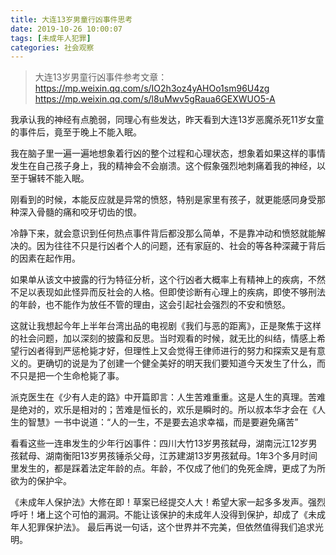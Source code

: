 ```yaml
---
title: 大连13岁男童行凶事件思考
date: 2019-10-26 10:00:07
tags: [未成年人犯罪]
categories: 社会观察
---
```

> 大连13岁男童行凶事件参考文章：
https://mp.weixin.qq.com/s/IO2h3oz4yAHOo1sm96U4zg
https://mp.weixin.qq.com/s/l8uMwv5gRaua6GEXWUO5-A

我承认我的神经有点脆弱，同理心有些发达，昨天看到大连13岁恶魔杀死11岁女童的事件后，竟至于晚上不能入眠。

我在脑子里一遍一遍地想象着行凶的整个过程和心理状态，想象着如果这样的事情发生在自己孩子身上，我的精神会不会崩溃。这个假象强烈地刺痛着我的神经，以至于辗转不能入眠。

刚看到的时候，本能反应就是异常的愤怒，特别是家里有孩子，就更能感同身受那种深入骨髓的痛和咬牙切齿的恨。

冷静下来，就会意识到任何热点事件背后都没那么简单，不是靠冲动和愤怒就能解决的。因为往往不只是行凶者个人的问题，还有家庭的、社会的等各种深藏于背后的因素在起作用。

如果单从该文中披露的行为特征分析，这个行凶者大概率上有精神上的疾病，不然不足以表现如此怪异而反社会的人格。但即使诊断有心理上的疾病，即使不够刑法的年龄，也不能作为放任不管的理由，这会引起社会强烈的不安和愤怒。

这就让我想起今年上半年台湾出品的电视剧《我们与恶的距离》，正是聚焦于这样的社会问题，加以深刻的披露和反思。当时观看的时候，就无比的纠结，情感上希望行凶者得到严惩枪毙才好，但理性上又会觉得王律师进行的努力和探索又是有意义的。更确切的说是为了创建一个健全美好的明天我们要知道今天发生了什么，而不只是把一个生命枪毙了事。

派克医生在《少有人走的路》中开篇即言：人生苦难重重。这是人生的真理。苦难是绝对的，欢乐是相对的；苦难是恒长的，欢乐是瞬时的。所以叔本华才会在《人生的智慧》一书中说道：“人的一生，不是要去追求幸福，而是要避免痛苦”

看看这些一连串发生的少年行凶事件：四川大竹13岁男孩弑母，湖南沅江12岁男孩弑母、湖南衡阳13岁男孩锤杀父母，江苏建湖13岁男孩弑母。1年3个多月时间里发生的，都是踩着法定年龄的点。年龄，不仅成了他们的免死金牌，更成了为所欲为的保护伞。

《未成年人保护法》大修在即！草案已经提交人大！希望大家一起多多发声。强烈呼吁！堵上这个可怕的漏洞。不能让该保护的未成年人没得到保护，却成了《未成年人犯罪保护法》。
最后再说一句话，这个世界并不完美，但依然值得我们追求光明。
